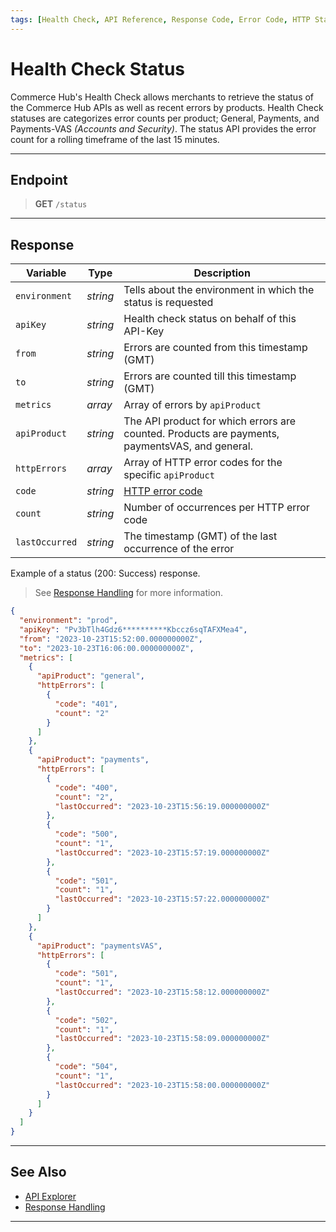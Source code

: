 ```yaml
---
tags: [Health Check, API Reference, Response Code, Error Code, HTTP Status Code]
---
```


# Health Check Status

Commerce Hub's Health Check allows merchants to retrieve the status of the Commerce Hub APIs as well as recent errors by products. Health Check statuses are categorizes error counts per product; General, Payments, and Payments-VAS _(Accounts and Security)_. The status API provides the error count for a rolling timeframe of the last 15 minutes.

---

## Endpoint

<!-- theme: info -->
> **GET** `/status`

---

## Response

<!--
type: tab
titles: Parameters, Response Example
-->

| Variable | Type | Description |
| -------- | ---- | ----------- |
| `environment` | _string_ | Tells about the environment in which the status is requested |
| `apiKey` | _string_ | Health check status on behalf of this API-Key |
| `from` | _string_ | Errors are counted from this timestamp (GMT) |
| `to` | _string_ | Errors are counted till this timestamp (GMT) |
| `metrics` | _array_ | Array of errors by `apiProduct` |
| `apiProduct` | _string_ | The API product for which errors are counted. Products are payments, paymentsVAS, and general.
| `httpErrors` | _array_ | Array of HTTP error codes for the specific `apiProduct` |
| `code` | _string_ | [HTTP error code](?path=docs/Resources/Guides/Response-Codes/Response-Handling.md) |
| `count` | _string_ | Number of occurrences per HTTP error code |
| `lastOccurred` | _string_ | The timestamp (GMT) of the last occurrence of the error |

<!--
type: tab
-->

Example of a status (200: Success) response.

<!-- theme: info -->
> See [Response Handling](?path=docs/Resources/Guides/Response-Codes/Response-Handling.md) for more information.

```json
{
  "environment": "prod",
  "apiKey": "Pv3bTlh4Gdz6**********Kbccz6sqTAFXMea4",
  "from": "2023-10-23T15:52:00.000000000Z",
  "to": "2023-10-23T16:06:00.000000000Z",
  "metrics": [
    {
      "apiProduct": "general",
      "httpErrors": [
        {
          "code": "401",
          "count": "2"
        }
      ]
    },
    {
      "apiProduct": "payments",
      "httpErrors": [
        {
          "code": "400",
          "count": "2",
          "lastOccurred": "2023-10-23T15:56:19.000000000Z"
        },
        {
          "code": "500",
          "count": "1",
          "lastOccurred": "2023-10-23T15:57:19.000000000Z"
        },
        {
          "code": "501",
          "count": "1",
          "lastOccurred": "2023-10-23T15:57:22.000000000Z"
        }
      ]
    },
    {
      "apiProduct": "paymentsVAS",
      "httpErrors": [
        {
          "code": "501",
          "count": "1",
          "lastOccurred": "2023-10-23T15:58:12.000000000Z"
        },
        {
          "code": "502",
          "count": "1",
          "lastOccurred": "2023-10-23T15:58:09.000000000Z"
        },
        {
          "code": "504",
          "count": "1",
          "lastOccurred": "2023-10-23T15:58:00.000000000Z"
        }
      ]
    }
  ]
}
```

<!-- type: tab-end -->
---

## See Also

- [API Explorer](..api/?type=get&path=/status)
- [Response Handling](?path=docs/Resources/Guides/Response-Codes/Response-Handling.md)

---
